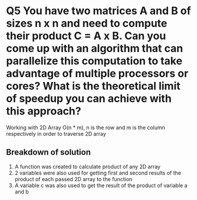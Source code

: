 # Q5 You have two matrices A and B of sizes n x n and need to compute their product C = A x B. Can you come up with an algorithm that can parallelize this computation to take advantage of multiple processors or cores? What is the theoretical limit of speedup you can achieve with this approach?

Working with 2D Array O(n * m), n is the row and m is the column respectively in order to traverse 2D array

## Breakdown of solution
1. A function was created to calculate product of any 2D array 
2. 2 variables were also used for getting first and second results of the product of each passed 2D array to the function
3. A variable c was also used to get the result of the product of variable a and b 